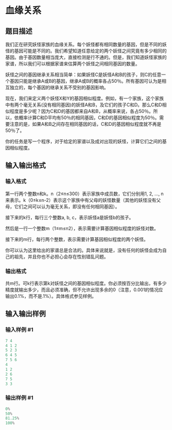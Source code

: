 # 血缘关系

## 题目描述

我们正在研究妖怪家族的血缘关系。每个妖怪都有相同数量的基因，但是不同的妖怪的基因可能是不同的。我们希望知道任意给定的两个妖怪之间究竟有多少相同的基因。由于基因数量相当庞大，直接检测是行不通的。但是，我们知道妖怪家族的家谱，所以我们可以根据家谱来估算两个妖怪之间相同基因的数量。

妖怪之间的基因继承关系相当简单：如果妖怪C是妖怪A和B的孩子，则C的任意一个基因只能是继承A或B的基因，继承A或B的概率各占50％。所有基因可认为是相互独立的，每个基因的继承关系不受别的基因影响。

现在，我们来定义两个妖怪X和Y的基因相似程度。例如，有一个家族，这个家族中有两个毫无关系(没有相同基因)的妖怪A和B，及它们的孩子C和D。那么C和D相似程度是多少呢？因为C和D的基因都来自A和B，从概率来说，各占50％。所以，依概率计算C和D平均有50％的相同基因，C和D的基因相似程度为50％。需要注意的是，如果A和B之间存在相同基因的话，C和D的基因相似程度就不再是50％了。

你的任务是写一个程序，对于给定的家谱以及成对出现的妖怪，计算它们之间的基因相似程度。

## 输入输出格式

### 输入格式

第一行两个整数n和k。n（2≤n≤300）表示家族中成员数，它们分别用1, 2, …, n来表示。k（0≤k≤n-2）表示这个家族中有父母的妖怪数量（其他的妖怪没有父母，它们之间可以认为毫无关系，即没有任何相同基因）。

接下来的k行，每行三个整数a, b, c，表示妖怪a是妖怪b的孩子。

然后是一行一个整数m（1≤m≤n2），表示需要计算基因相似程度的妖怪对数。

接下来的m行，每行两个整数，表示需要计算基因相似程度的两个妖怪。

你可以认为这里给出的家谱总是合法的。具体来说就是，没有任何的妖怪会成为自己的祖先，并且你也不必担心会存在性别错乱问题。

### 输出格式

共m行。可k行表示第k对妖怪之间的基因相似程度。你必须按百分比输出，有多少精度就输出多少，而且必须准确，但不允许出现多余的0（注意，0.001的情况应输出0.1%，而不是.1%）。具体格式参见样例。

## 输入输出样例

### 输入样例 #1

```cpp
7 4                                                    
4 1 2                                          
5 2 3                                          
6 4 5                                          
7 5 6
4
1 2
2 6
7 5
3 3

```
### 输出样例 #1

```cpp
0%
50%
81.25%
100%

```
